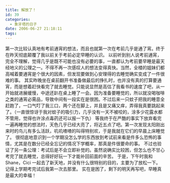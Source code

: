 ```yaml
---
title: 解放了！
id: 39
categories:
  - 象牙塔的日子
date: 2006-06-27 21:18:11
tags:
---
```


 第一次比较认真地有考前通宵的想法，而且也就第一次在考前几乎是通了宵。终于在昨天彻底颠覆了我以前关于考前必定早睡的认识。
 以前听到别人说考前通宵，完全不理解，觉得几乎是既不可能也没有必要的事，一直都认为考前要早睡是最天经地义的公理之一。不得不再一次感叹人的想法变得真快。当然，全楼的姐妹们都高喊着要通宵是个很大的因素，但发现要做到心安理得的去睡觉确实变成了一件很难的事。
 其实昨晚坐在桌前翻开书准备做最后的挣扎时，也并没有真的打算要通宵，而是想着赶快看完了就去睡觉。只能说显然是高估了我看书的速度了吧，从一开始就进展缓慢，中途还趴在桌上睡了一会。因为准备要睡觉的，所以就没喝咖啡之类的通宵必需品，导致中间有一段实在是很困。不过后来一只蚊子把我的睡意全赶跑了，一口气叮了我三口，两个还在脚上，并且是又痛又痒，弄得我真要跳起来了。（一直很惊讶于我对蚊子的吸引力，几乎没有一天不被咬的，涂多少花露水都不管用，觉得也许涂点毒药还可以报一下仇）
 等我终于在严酷的事实下放弃看完一遍再睡觉的想法时，天色几乎已经大亮了，将近五点了吧。第一次发现太阳刚出来时的鸟儿有多么活跃，叽叽喳喳的叫得特别欢，于是我就在它们的早晨上床睡觉了。
 很彻底地意识到一个学期没怎么学的东西放到考试前来看是件多么恐怖的事情，尤其是在数分已经全忘记的情况下学概率，那真是件很要命的事。
不过也验证了另一条公理：考试后是不会立即补觉的。虽然说确实比较困，但怎么也不甘心考完了就去睡觉，总得好好玩一下才能补回前面的辛苦。
 于是，下午时我和Shane，Cici 一起去了新天地，并没有什么很特别的目的，主要为了放松一下。记得上学期考完试后我第一次去那里。
 实在是困了，剩下的明天再写吧，早睡真是最大的幸福！
